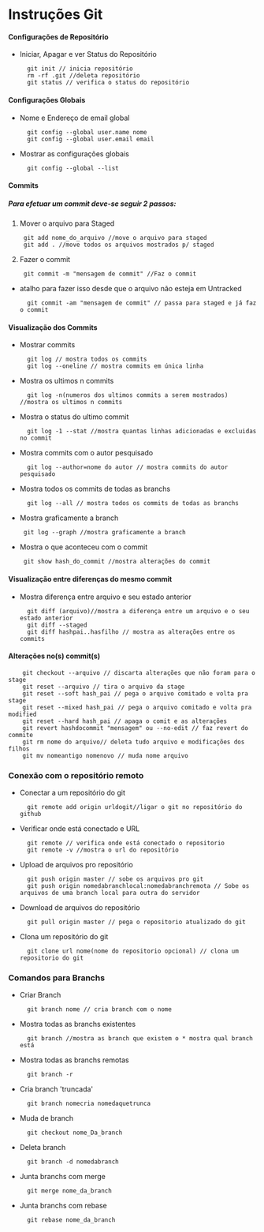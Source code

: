 # Instruções Git

#### Configurações de Repositório

* Iniciar, Apagar e ver Status do Repositório
                
        git init // inicia repositório
        rm -rf .git //deleta repositório 
        git status // verifica o status do repositório

#### Configurações Globais
* Nome e Endereço de email global
                
        git config --global user.name nome
        git config --global user.email email

* Mostrar as configurações globais
        
        git config --global --list
        
#### Commits
##### Para efetuar um commit deve-se seguir 2 passos:

1. Mover o arquivo para Staged
        
        git add nome_do_arquivo //move o arquivo para staged 
        git add . //move todos os arquivos mostrados p/ staged
2. Fazer o commit
        
        git commit -m "mensagem de commit" //Faz o commit
    
* atalho para fazer isso desde que o arquivo não esteja em Untracked
    
        git commit -am "mensagem de commit" // passa para staged e já faz o commit 
   
#### Visualização dos Commits

* Mostrar commits

        git log // mostra todos os commits
        git log --oneline // mostra commits em única linha
        
* Mostra os ultimos n commits
        
        git log -n(numeros dos ultimos commits a serem mostrados) //mostra os ultimos n commits
        
* Mostra o status do ultimo commit        
        
        git log -1 --stat //mostra quantas linhas adicionadas e excluidas no commit
        
* Mostra commits com o autor pesquisado        
        
        git log --author=nome do autor // mostra commits do autor pesquisado
        
* Mostra todos os commits de todas as branchs        
        
        git log --all // mostra todos os commits de todas as branchs
        
 * Mostra graficamente a branch
        
        git log --graph //mostra graficamente a branch
        
 * Mostra o que aconteceu com o commit
 
        git show hash_do_commit //mostra alterações do commit
        
#### Visualização entre diferenças do mesmo commit

* Mostra diferença entre arquivo e seu estado anterior
        
        git diff (arquivo)//mostra a diferença entre um arquivo e o seu estado anterior
        git diff --staged 
        git diff hashpai..hasfilho // mostra as alterações entre os commits
        
#### Alterações no(s) commit(s)
   
        git checkout --arquivo // discarta alterações que não foram para o stage
        git reset --arquivo // tira o arquivo da stage
        git reset --soft hash_pai // pega o arquivo comitado e volta pra stage
        git reset --mixed hash_pai // pega o arquivo comitado e volta pra modified
        git reset --hard hash_pai // apaga o comit e as alterações
        git revert hashdocommit "mensagem" ou --no-edit // faz revert do commite
        git rm nome do arquivo// deleta tudo arquivo e modificações dos filhos
        git mv nomeantigo nomenovo // muda nome arquivo

        
### Conexão com o repositório remoto
 
* Conectar a um repositório do git
 
        git remote add origin urldogit//ligar o git no repositório do github
        
* Verificar onde está conectado e URL 
        
        git remote // verifica onde está conectado o repositorio
        git remote -v //mostra o url do repositório
        
* Upload de arquivos pro repositório
        
        git push origin master // sobe os arquivos pro git
        git push origin nomedabranchlocal:nomedabranchremota // Sobe os arquivos de uma branch local para outra do servidor 
        
* Download de arquivos do repositório  
        
        git pull origin master // pega o repositorio atualizado do git
        
* Clona um repositório do git
        
        git clone url nome(nome do repositorio opcional) // clona um repositorio do git 
        
### Comandos para Branchs
 
* Criar Branch

        git branch nome // cria branch com o nome

* Mostra todas as branchs existentes
        
        git branch //mostra as branch que existem o * mostra qual branch está

* Mostra todas as branchs remotas

        git branch -r

* Cria branch 'truncada'

        git branch nomecria nomedaquetrunca

* Muda de branch 

        git checkout nome_Da_branch

* Deleta branch

        git branch -d nomedabranch 

* Junta branchs com merge

        git merge nome_da_branch

* Junta branchs com rebase      
        
        git rebase nome_da_branch        
        
     